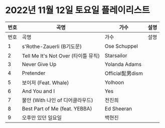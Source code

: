# 2022년 11월 12일 토요일 플레이리스트

| 번호 | 곡명 | 가수 | 설명 |
|------|------|------|------|
| 번호 | 곡명 | 가수 | 설명 |
| 1 | s'Rothe-Zauerli (B기도문) | Ose Schuppel |  |
| 2 | Tell Me It's Not Over (타이틀 뮤직) | Starsailor |  |
| 3 | Never Give Up | Yolanda Adams |  |
| 4 | Pretender | Official髭男dism |  |
| 5 | 보이저 (Feat. Whale) | Yolhoon |  |
| 6 | And You and I | Yes |  |
| 7 | 불안 (With 나인 of 디어클라우드) | 전진희 |  |
| 8 | Best Part of Me (feat. YEBBA) | Ed Sheeran |  |
| 9 | 오후만 있던 일요일 | 백현진 |  |
